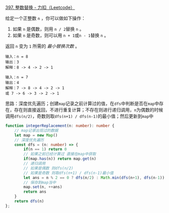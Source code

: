 [397. 整数替换 - 力扣（Leetcode）](https://leetcode.cn/problems/integer-replacement/description/)

给定一个正整数 `n` ，你可以做如下操作：

1. 如果 `n` 是偶数，则用 `n / 2`替换 `n` 。
2. 如果 `n` 是奇数，则可以用 `n + 1`或`n - 1`替换 `n` 。

返回 `n` 变为 `1` 所需的 *最小替换次数* 。

```
输入：n = 8
输出：3
解释：8 -> 4 -> 2 -> 1

输入：n = 7
输出：4
解释：7 -> 8 -> 4 -> 2 -> 1
或 7 -> 6 -> 3 -> 2 -> 1
```

思路：深度优先遍历；创建`map`记录之前计算过的值，在`dfs`中判断是否在`map`中存在，存在则直接返回，不进行重复计算；不存在则进行递归调用，`n`为偶数的时候调用`dfs(n/2)`，奇数则取`dfs(n+1) / dfs(n-1)`的最小值；然后更新到`map`中

```typescript
function integerReplacement(n: number): number {
    // map记录出现过的数据
    let map = new Map()
    // 深度优先遍历
    const dfs = (n: number) => {
        if(n == 1) return 0
        // 如果之前已经计算过 直接在map中获取
        if(map.has(n)) return map.get(n)
        // 递归调用
        // 如果是偶数 则dfs(n/2)
        // 如果是奇数 则取dfs(n+1) / dfs(n-1)最小值
        let ans = n % 2 == 0 ? dfs(n/2) : Math.min(dfs(n+1), dfs(n-1))
        // 保存到map当中
        map.set(n, ++ans)
        return ans
    }
    return dfs(n)
};
```


